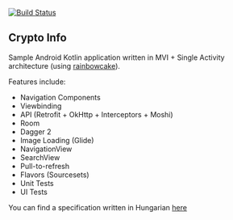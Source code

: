 [![Build Status](https://travis-ci.com/khongi/crypto-info.svg?branch=development)](https://travis-ci.com/khongi/crypto-info)

## Crypto Info

Sample Android Kotlin application written in MVI + Single Activity architecture (using [rainbowcake](https://rainbowcake.dev)).

Features include:
- Navigation Components
- Viewbinding
- API (Retrofit + OkHttp + Interceptors + Moshi)
- Room
- Dagger 2
- Image Loading (Glide)
- NavigationView
- SearchView
- Pull-to-refresh
- Flavors (Sourcesets)
- Unit Tests
- UI Tests

You can find a specification written in Hungarian [here](https://github.com/khongi/crypto-info/wiki/Specification)
